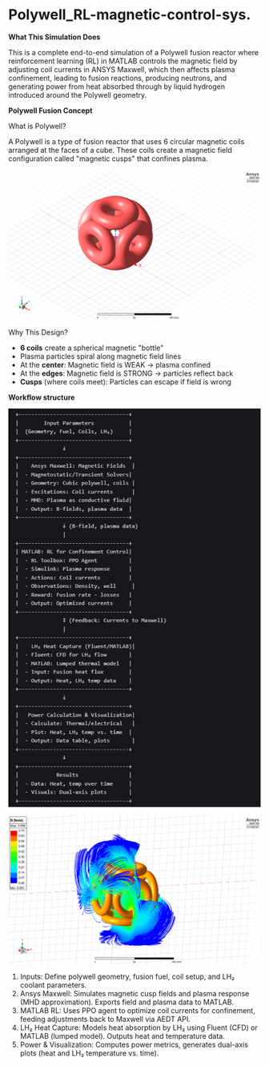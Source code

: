 # Polywell_RL-magnetic-control-sys.
**What This Simulation Does**

This is a complete end-to-end simulation of a Polywell fusion reactor where reinforcement learning (RL) in MATLAB controls the magnetic field by adjusting coil currents in ANSYS Maxwell, which then affects plasma confinement, leading to fusion reactions, producing neutrons, and generating power from heat absorbed through by liquid hydrogen introduced around the Polywell geometry.

**Polywell Fusion Concept**

What is Polywell?

A Polywell is a type of fusion reactor that uses 6 circular magnetic coils arranged at the faces of a cube. These coils create a magnetic field configuration called "magnetic cusps" that confines plasma.

![Alt text](misc/polywellreactor.png)

Why This Design?

-   **6 coils** create a spherical magnetic "bottle"
-   Plasma particles spiral along magnetic field lines
-   At the **center**: Magnetic field is WEAK → plasma confined
-   At the **edges**: Magnetic field is STRONG → particles reflect back
-   **Cusps** (where coils meet): Particles can escape if field is wrong

**Workflow structure**

![Alt text](misc/worlflow.png)

![Alt test](misc/B%20field_10kA.png)


1. Inputs: Define polywell geometry, fusion fuel, coil setup, and LH₂ coolant parameters.
2. Ansys Maxwell: Simulates magnetic cusp fields and plasma response (MHD approximation). Exports field and plasma data to MATLAB.
3. MATLAB RL: Uses PPO agent to optimize coil currents for confinement, feeding adjustments back to Maxwell via AEDT API.
4. LH₂ Heat Capture: Models heat absorption by LH₂ using Fluent (CFD) or MATLAB (lumped model). Outputs heat and temperature data.
5. Power & Visualization: Computes power metrics, generates dual-axis plots (heat and LH₂ temperature vs. time).



